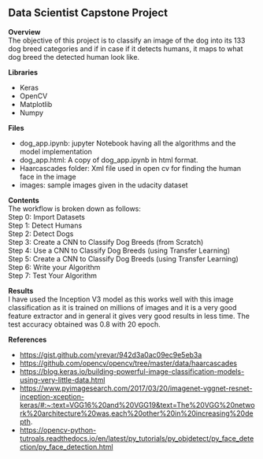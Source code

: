 ## Data Scientist Capstone Project

**Overview**<br>
The objective of this project is to classify an image of the dog into its 133 dog breed categories and if in case if it detects humans, it maps to what dog breed the detected human look like.

**Libraries**<br>
- Keras
- OpenCV
- Matplotlib
- Numpy

**Files**<br>
- dog_app.ipynb: jupyter Notebook having all the algorithms and the model implementation
- dog_app.html: A copy of dog_app.ipynb in html format.
- Haarcascades folder: Xml file used in open cv for finding the human face in the image
- images: sample images given in the udacity dataset

**Contents**<br>
The workflow is broken down as follows:<br>
Step 0: Import Datasets<br>
Step 1: Detect Humans<br>
Step 2: Detect Dogs<br>
Step 3: Create a CNN to Classify Dog Breeds (from Scratch)<br>
Step 4: Use a CNN to Classify Dog Breeds (using Transfer Learning)<br>
Step 5: Create a CNN to Classify Dog Breeds (using Transfer Learning)<br>
Step 6: Write your Algorithm<br>
Step 7: Test Your Algorithm<br>

**Results**<br>
I have used the Inception V3 model as this works well with this image classification as it is trained on millions of images and it is a very good feature extractor and in general it gives very good results in less time. The test accuracy obtained was 0.8 with 20 epoch.

**References**<br>
* https://gist.github.com/yrevar/942d3a0ac09ec9e5eb3a
* https://github.com/opencv/opencv/tree/master/data/haarcascades
* https://blog.keras.io/building-powerful-image-classification-models-using-very-little-data.html
* https://www.pyimagesearch.com/2017/03/20/imagenet-vggnet-resnet-inception-xception-keras/#:~:text=VGG16%20and%20VGG19&text=The%20VGG%20network%20architecture%20was,each%20other%20in%20increasing%20depth.
* https://opencv-python-tutroals.readthedocs.io/en/latest/py_tutorials/py_objdetect/py_face_detection/py_face_detection.html
